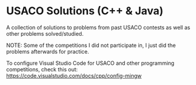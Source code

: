 # USACO Solutions (C++ & Java)
A collection of solutions to problems from past USACO contests as well as other problems
solved/studied.

NOTE: Some of the competitions I did not participate in, I just did the problems afterwards for practice.

To configure Visual Studio Code for USACO and other programming competitions, check this out: https://code.visualstudio.com/docs/cpp/config-mingw
